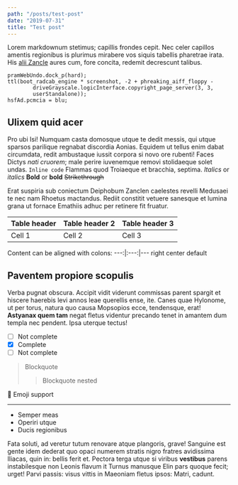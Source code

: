 ```yaml
---
path: "/posts/test-post"
date: "2019-07-31"
title: "Test post"
---
```

Lorem markdownum stetimus; capillis frondes cepit. Nec celer capillos amentis
regionibus is plurimus mirabere vos siquis tabellis pharetrae irata. His [alii
Zancle](http://ambiguumper.io/curaque.html) aures cum, fore concita, redemit
decrescunt talibus.

    pramWebUndo.dock_p(hard);
    ttl(boot_radcab_engine * screenshot, -2 + phreaking_aiff_floppy -
            driveGrayscale.logicInterface.copyright_page_server(3, 3,
            userStandalone));
    hsfAd.pcmcia = blu;

## Ulixem quid acer

Pro ubi Isi! Numquam casta domosque utque te dedit messis, qui utque sparsos
parilique regnabat discordia Aonias. Equidem ut tellus enim dabat circumdata,
redit ambustaque iussit corpora si novo ore rubenti! Faces Dictys *nati
cruorem*; male perire iuvenemque removi stolidaeque solet undas. `Inline code` Flammas quod
Troiaeque et bracchia, septima. *Italics* or _italics_
**Bold** or __bold__
~~Strikethrough~~

Erat suspiria sub coniectum Deiphobum Zanclen caelestes revelli Medusaei te nec
nam Rhoetus mactandus. Rediit constitit vetuere sanesque et lumina grana ut
fornace Emathiis adhuc per retinere fit fruatur.

Table header | Table header 2 | Table header 3
---|---|---
Cell 1 | Cell 2 | Cell 3

Content can be aligned with colons:
---:|:---:|---
right center default

## Paventem propiore scopulis

Verba pugnat obscura. Accipit vidit viderunt commissas parent spargit et hiscere
haerebis levi annos leae querellis ense, ite. Canes quae Hylonome, ut per torus,
natura quo causa Mopsopios ecce, tendensque, erat! **Astyanax quem tam** negat
fletus videntur precando tenet in amantem dum templa nec pendent. Ipsa uterque
tectus!

- [ ] Not complete
- [x] Complete
- [ ] Not complete

> Blockquote
> > Blockquote nested

:rocket: Emoji support

___

- Semper meas
- Operiri utque
- Ducis regionibus

Fata soluti, ad veretur tutum renovare atque plangoris, grave! Sanguine est
gente idem dederat quo opaci numerem stratis nigro fratres avidissima Iliacas,
quin in: bellis ferit et. Pectora terga utque si viribus **vestibus** parens
instabilesque non Leonis flavum it Turnus manusque Elin pars quoque fecit;
urget! Parvi passis: visus vittis in Maeoniam fletus ipsos: Matri, cadunt.